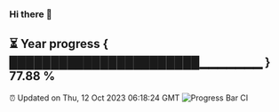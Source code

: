 ### Hi there 👋
⏳ Year progress { ███████████████████████▁▁▁▁▁▁▁ } 77.88 %
---
⏰ Updated on Thu, 12 Oct 2023 06:18:24 GMT
![Progress Bar CI](https://github.com/liununu/liununu/workflows/Progress%20Bar%20CI/badge.svg)
